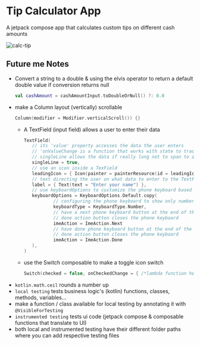 # Tip Calculator App

A jetpack compose app that calculates custom tips on different cash amounts

![calc-tip](https://github.com/2Kelvin/tip-calclulator/assets/85868026/e2a6cd90-6617-4a02-8ed8-caa32f9b71a2)


## Future me Notes

- Convert a string to a double & using the elvis operator to return a default double value if conversion returns null
    ```kotlin
    val cashAmount = cashAmountInput.toDoubleOrNull() ?: 0.0
    ```
- make a Column layout (vertically) scrollable
    ```kotlin
    Column(modifier = Modifier.verticalScroll()) {}
    ```
  - A TextField (input field) allows a user to enter their data
     ```kotlin
    TextField(
        // its 'value' property accesses the data the user enters
        // 'onValueChange is a function that works with state to track change in the data the user enters
        // singleLine allows the data if really long not to span to a new line
        singleLine = true,
        // use an icon inside a TexField
        leadingIcon = { Icon(painter = painterResource(id = leadingIcon), contentDescription = null ) },
        // text directing the user on what data to enter to the TextField
        label = { Text(text = "Enter your name") },
        // use keyboardOptions to customize the phone keyboard based on the data to be entered in the TextField
        keyboardOptions = KeyboardOptions.Default.copy(
                // configuring the phone keyboard to show only numbers
                keyboardType = KeyboardType.Number,
                // have a next phone keyboard button at the end of the keyboard (next action button)
                // done action button closes the phone keyboard
                imeAction = ImeAction.Next
                // have done phone keyboard button at the end of the keyboard (done action button)
                // done action button closes the phone keyboard
                imeAction = ImeAction.Done
        ),
    )
     ```
  - use the Switch composable to make a toggle icon switch
    ```kotlin
    Switch(checked = false, onCheckedChange = { /*lambda function here */ })
    ```
- `kotlin.math.ceil` rounds a number up
- `local testing` tests business logic's (kotlin) functions, classes, methods, variables...
- make a function / class available for local testing by annotating it with `@VisibleForTesting`
- `instrumented testing` tests ui code (jetpack compose & composable functions that translate to UI)
- both local and instrumented testing have their different folder paths where you can add respective testing files